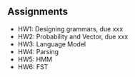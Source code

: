 ## Assignments

* HW1: Designing grammars, due xxx
* HW2: Probability and Vector, due xxx
* HW3: Language Model
* HW4: Parsing
* HW5: HMM
* HW6: FST
